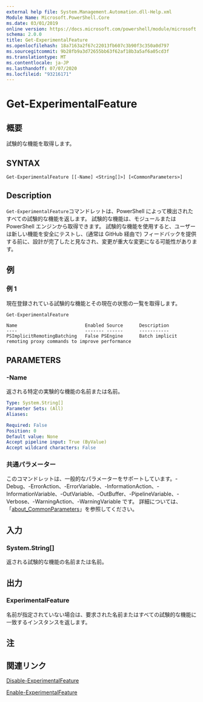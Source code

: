 ```yaml
---
external help file: System.Management.Automation.dll-Help.xml
Module Name: Microsoft.PowerShell.Core
ms.date: 03/01/2019
online version: https://docs.microsoft.com/powershell/module/microsoft.powershell.core/get-experimentalfeature?view=powershell-7&WT.mc_id=ps-gethelp
schema: 2.0.0
title: Get-ExperimentalFeature
ms.openlocfilehash: 18a7163a2f67c22013fb607c3b90f3c350a0d797
ms.sourcegitcommit: 9b28fb9a3d72655bb63f62af18b3a5af6a05cd3f
ms.translationtype: MT
ms.contentlocale: ja-JP
ms.lasthandoff: 07/07/2020
ms.locfileid: "93216171"
---
```

# Get-ExperimentalFeature

## 概要
試験的な機能を取得します。

## SYNTAX

```
Get-ExperimentalFeature [[-Name] <String[]>] [<CommonParameters>]
```

## Description

`Get-ExperimentalFeature`コマンドレットは、PowerShell によって検出されたすべての試験的な機能を返します。
試験的な機能は、モジュールまたは PowerShell エンジンから取得できます。 試験的な機能を使用すると、ユーザーは新しい機能を安全にテストし、(通常は GitHub 経由で) フィードバックを提供する前に、設計が完了したと見なされ、変更が重大な変更になる可能性があります。

## 例

### 例 1

現在登録されている試験的な機能とその現在の状態の一覧を取得します。

```powershell
Get-ExperimentalFeature
```

```Output
Name                         Enabled Source      Description
----                         ------- ------      -----------
PSImplicitRemotingBatching   False PSEngine      Batch implicit remoting proxy commands to improve performance
```

## PARAMETERS

### -Name

返される特定の実験的な機能の名前または名前。

```yaml
Type: System.String[]
Parameter Sets: (All)
Aliases:

Required: False
Position: 0
Default value: None
Accept pipeline input: True (ByValue)
Accept wildcard characters: False
```

### 共通パラメーター

このコマンドレットは、一般的なパラメーターをサポートしています。-Debug、-ErrorAction、-ErrorVariable、-InformationAction、-InformationVariable、-OutVariable、-OutBuffer、-PipelineVariable、-Verbose、-WarningAction、-WarningVariable です。 詳細については、「[about_CommonParameters](https://go.microsoft.com/fwlink/?LinkID=113216)」を参照してください。

## 入力

### System.String[]

返される試験的な機能の名前または名前。

## 出力

### ExperimentalFeature

名前が指定されていない場合は、要求された名前またはすべての試験的な機能に一致するインスタンスを返します。

## 注

## 関連リンク

[Disable-ExperimentalFeature](Disable-ExperimentalFeature.md)

[Enable-ExperimentalFeature](Enable-ExperimentalFeature.md)
